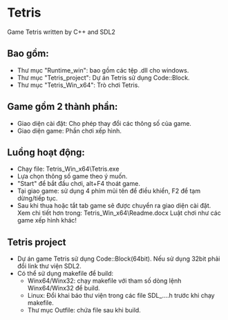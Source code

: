 # Tetris
Game Tetris written by C++ and SDL2
## Bao gồm:
- Thư mục "Runtime_win": bao gồm các tệp .dll cho windows.
- Thư mục "Tetris_project": Dự án Tetris sử dụng Code::Block.
- Thư mục "Tetris_Win_x64": Trò chơi Tetris.
## Game gồm 2 thành phần:
- Giao diện cài đặt: Cho phép thay đổi các thông số của game.
- Giao diện game: Phần chơi xếp hình.
## Luồng hoạt động:
- Chạy file: Tetris_Win_x64\Tetris.exe
- Lựa chọn thông số game theo ý muốn.
- "Start" để bắt đầu chơi, alt+F4 thoát game.
- Tại giao game: sử dụng 4 phím mũi tên để điều khiển, F2 để tạm dừng/tiếp tục.
- Sau khi thua hoặc tắt tab game sẽ được chuyển ra giao diện cài đặt.
Xem chi tiết hơn trong: Tetris_Win_x64\Readme.docx
Luật chơi như các game xếp hình khác!
## Tetris project
- Dự án game Tetris sử dụng Code::Block(64bit). Nếu sử dụng 32bit phải đổi link thư viện SDL2.
- Có thể sử dụng makefile để build:
  - Winx64/Winx32: chạy makefile với tham số dòng lệnh Winx64/Winx32 để build.
  - Linux: Đổi khai báo thư viện trong các file SDL_....h trước khi chạy makefile.
  - Thư mục Outfile: chứa file sau khi build.
